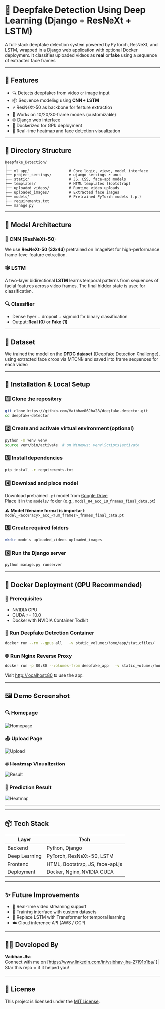 # 🧠 Deepfake Detection Using Deep Learning (Django + ResNeXt + LSTM)

A full-stack deepfake detection system powered by PyTorch, ResNeXt, and LSTM, wrapped in a Django web application with optional Docker deployment. It classifies uploaded videos as **real** or **fake** using a sequence of extracted face frames.

---

## 📌 Features

- 🔍 Detects deepfakes from video or image input
- 📦 Sequence modeling using **CNN + LSTM**
- ⚡ ResNeXt-50 as backbone for feature extraction
- 🎯 Works on 10/20/30-frame models (customizable)
- 🌐 Django web interface
- 🐳 Dockerized for GPU deployment
- 🎥 Real-time heatmap and face detection visualization

---

## 📁 Directory Structure

```
Deepfake_Detection/
│
├── ml_app/                  # Core logic, views, model interface
├── project_settings/        # Django settings & URLs
├── static/                  # JS, CSS, face-api models
├── templates/               # HTML templates (Bootstrap)
├── uploaded_videos/         # Runtime video uploads
├── uploaded_images/         # Extracted face images
├── models/                  # Pretrained PyTorch models (.pt)
├── requirements.txt
└── manage.py
```

---

## 🧠 Model Architecture

### 🧬 CNN (ResNeXt-50)
We use **ResNeXt-50 (32x4d)** pretrained on ImageNet for high-performance frame-level feature extraction.

### 🕸️ LSTM
A two-layer bidirectional **LSTM** learns temporal patterns from sequences of facial features across video frames. The final hidden state is used for classification.

### 🔍 Classifier
- Dense layer + dropout + sigmoid for binary classification
- Output: **Real (0)** or **Fake (1)**

---

## 🧪 Dataset

We trained the model on the **DFDC dataset** (Deepfake Detection Challenge), using extracted face crops via MTCNN and saved into frame sequences for each video.

---

## 🚀 Installation & Local Setup

### 1️⃣ Clone the repository
```bash
git clone https://github.com/Vaibhav06Jha28/deepfake-detector.git
cd deepfake-detector
```

### 2️⃣ Create and activate virtual environment (optional)
```bash
python -m venv venv
source venv/bin/activate  # on Windows: venv\Scripts\activate
```

### 3️⃣ Install dependencies
```bash
pip install -r requirements.txt
```

### 4️⃣ Download and place model
Download pretrained `.pt` model from [Google Drive](https://drive.google.com/drive/folders/1UX8jXUXyEjhLLZ38tcgOwGsZ6XFSLDJ-?usp=sharing)  
Place it in the `models/` folder (e.g., `model_84_acc_10_frames_final_data.pt`)

⚠️ **Model filename format is important**:  
`model_<accuracy>_acc_<num_frames>_frames_final_data.pt`

### 5️⃣ Create required folders
```bash
mkdir models uploaded_videos uploaded_images
```

### 6️⃣ Run the Django server
```bash
python manage.py runserver
```

---

## 🐳 Docker Deployment (GPU Recommended)

### 🔧 Prerequisites
- NVIDIA GPU
- CUDA >= 10.0
- Docker with NVIDIA Container Toolkit

### 🚀 Run Deepfake Detection Container
```bash
docker run --rm --gpus all   -v static_volume:/home/app/staticfiles/   -v media_volume:/app/uploaded_videos/   --name=deepfake_app   your-dockerhub-username/deepfake-detector
```

### 🌐 Run Nginx Reverse Proxy
```bash
docker run -p 80:80 --volumes-from deepfake_app   -v static_volume:/home/app/staticfiles/   -v media_volume:/app/uploaded_videos/   your-dockerhub-username/deepfake-nginx
```

Visit [http://localhost:80](http://localhost:80) to use the app.

---

## 🖼️ Demo Screenshot
### 🔍 Homepage

![Homepage](https://raw.githubusercontent.com/Vaibhav06Jha28/deepfake-detector/main/assets/screenshots/Screenshot%202025-07-04%20185950.png)

### 📤 Upload Page

![Upload](https://raw.githubusercontent.com/Vaibhav06Jha28/deepfake-detector/main/assets/screenshots/Screenshot%202025-07-04%20190035.png)

### 🔥 Heatmap Visualization

![Result](https://raw.githubusercontent.com/Vaibhav06Jha28/deepfake-detector/main/assets/screenshots/Screenshot%202025-07-04%20190621.png)

### 🧠 Prediction Result 

![Heatmap](https://raw.githubusercontent.com/Vaibhav06Jha28/deepfake-detector/main/assets/screenshots/Screenshot%202025-07-04%20190724.png)


---


---

## 📦 Tech Stack

| Layer         | Tech                                 |
|---------------|--------------------------------------|
| Backend       | Python, Django                       |
| Deep Learning | PyTorch, ResNeXt-50, LSTM            |
| Frontend      | HTML, Bootstrap, JS, face-api.js     |
| Deployment    | Docker, Nginx, NVIDIA CUDA           |

---

## ✨ Future Improvements

- 🔁 Real-time video streaming support
- 🤖 Training interface with custom datasets
- 🧊 Replace LSTM with Transformer for temporal learning
- ☁️ Cloud inference API (AWS / GCP)

---

## 🧑‍💻 Developed By

**Vaibhav Jha**  
Connect with me on [https://www.linkedin.com/in/vaibhav-jha-27191b1ba/ ]| Star this repo ⭐ if it helped you!

---


## 📄 License

This project is licensed under the [MIT License](LICENSE).
